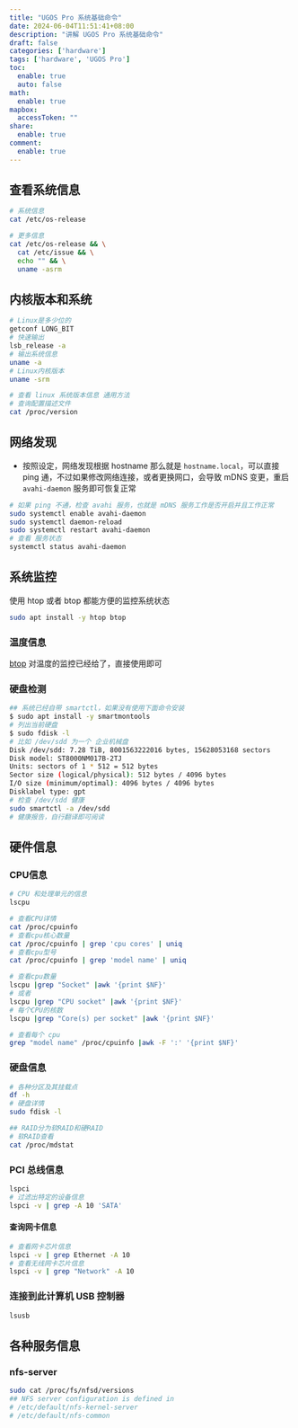 ```yaml
---
title: "UGOS Pro 系统基础命令"
date: 2024-06-04T11:51:41+08:00
description: "讲解 UGOS Pro 系统基础命令"
draft: false
categories: ['hardware']
tags: ['hardware', 'UGOS Pro']
toc:
  enable: true
  auto: false
math:
  enable: true
mapbox:
  accessToken: ""
share:
  enable: true
comment:
  enable: true
---
```



## 查看系统信息

```bash
# 系统信息
cat /etc/os-release

# 更多信息
cat /etc/os-release && \
  cat /etc/issue && \
  echo "" && \
  uname -asrm
```

## 内核版本和系统

```bash
# Linux是多少位的
getconf LONG_BIT
# 快速输出
lsb_release -a
# 输出系统信息
uname -a
# Linux内核版本
uname -srm

# 查看 linux 系统版本信息 通用方法
# 查询配置描述文件
cat /proc/version
```

## 网络发现

- 按照设定，网络发现根据 hostname 那么就是 `hostname.local`，可以直接 ping 通，不过如果修改网络连接，或者更换网口，会导致 mDNS 变更，重启 `avahi-daemon` 服务即可恢复正常

```bash
# 如果 ping 不通，检查 avahi 服务，也就是 mDNS 服务工作是否开启并且工作正常
sudo systemctl enable avahi-daemon
sudo systemctl daemon-reload
sudo systemctl restart avahi-daemon
# 查看 服务状态
systemctl status avahi-daemon
```

## 系统监控

使用 htop 或者 btop 都能方便的监控系统状态

```bash
sudo apt install -y htop btop
```

### 温度信息

[btop](https://github.com/aristocratos/btop) 对温度的监控已经给了，直接使用即可

### 硬盘检测

```bash
## 系统已经自带 smartctl，如果没有使用下面命令安装
$ sudo apt install -y smartmontools
# 列出当前硬盘
$ sudo fdisk -l
# 比如 /dev/sdd 为一个 企业机械盘
Disk /dev/sdd: 7.28 TiB, 8001563222016 bytes, 15628053168 sectors
Disk model: ST8000NM017B-2TJ
Units: sectors of 1 * 512 = 512 bytes
Sector size (logical/physical): 512 bytes / 4096 bytes
I/O size (minimum/optimal): 4096 bytes / 4096 bytes
Disklabel type: gpt
# 检查 /dev/sdd 健康
sudo smartctl -a /dev/sdd
# 健康报告，自行翻译即可阅读
```

## 硬件信息

### CPU信息

```bash
# CPU 和处理单元的信息
lscpu

# 查看CPU详情
cat /proc/cpuinfo
# 查看cpu核心数量
cat /proc/cpuinfo | grep 'cpu cores' | uniq
# 查看cpu型号
cat /proc/cpuinfo | grep 'model name' | uniq

# 查看cpu数量
lscpu |grep "Socket" |awk '{print $NF}'
# 或者
lscpu |grep "CPU socket" |awk '{print $NF}'
# 每个CPU的核数
lscpu |grep "Core(s) per socket" |awk '{print $NF}'

# 查看每个 cpu
grep "model name" /proc/cpuinfo |awk -F ':' '{print $NF}'
```

### 硬盘信息

```bash
# 各种分区及其挂载点
df -h
# 硬盘详情
sudo fdisk -l

## RAID分为软RAID和硬RAID
# 软RAID查看
cat /proc/mdstat
```

### PCI 总线信息

```bash
lspci
# 过滤出特定的设备信息
lspci -v | grep -A 10 'SATA'
```

#### 查询网卡信息

```bash
# 查看网卡芯片信息
lspci -v | grep Ethernet -A 10
# 查看无线网卡芯片信息
lspci -v | grep "Network" -A 10
```

### 连接到此计算机 USB 控制器

```bash
lsusb
```

## 各种服务信息

### nfs-server

```bash
sudo cat /proc/fs/nfsd/versions
## NFS server configuration is defined in
# /etc/default/nfs-kernel-server
# /etc/default/nfs-common
```